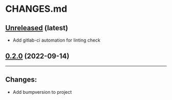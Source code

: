 # CHANGES.md

[Unreleased](https://gitlab.com/geospatial_homelab/pygeoserv/-/tree/master) (latest)
------------------------------------------------------------------------------------------------------------------

- Add gitlab-ci automation for linting check

[0.2.0](https://gitlab.com/geospatial_homelab/pygeoserv/-/tree/0.2.0) (2022-09-14)
------------------------------------------------------------------------------------------------------------------
----------------------------------------------------------------------------------------
## Changes:

- Add bumpversion to project